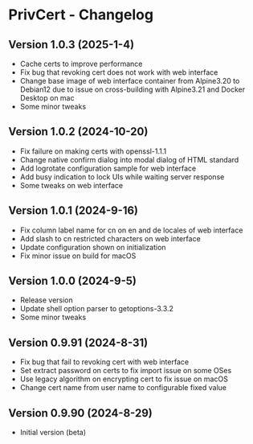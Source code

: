 # PrivCert - Changelog

## Version 1.0.3 (2025-1-4)

* Cache certs to improve performance
* Fix bug that revoking cert does not work with web interface
* Change base image of web interface container from Alpine3.20 to Debian12 due to issue on cross-building with Alpine3.21 and Docker Desktop on mac
* Some minor tweaks

## Version 1.0.2 (2024-10-20)

* Fix failure on making certs with openssl-1.1.1
* Change native confirm dialog into modal dialog of HTML standard
* Add logrotate configuration sample for web interface
* Add busy indication to lock UIs while waiting server response
* Some tweaks on web interface

## Version 1.0.1 (2024-9-16)

* Fix column label name for cn on en and de locales of web interface
* Add slash to cn restricted characters on web interface
* Update configuration shown on initialization
* Fix minor issue on build for macOS

## Version 1.0.0 (2024-9-5)

* Release version
* Update shell option parser to getoptions-3.3.2
* Some minor tweaks

## Version 0.9.91 (2024-8-31)

* Fix bug that fail to revoking cert with web interface
* Set extract password on certs to fix import issue on some OSes
* Use legacy algorithm on encrypting cert to fix issue on macOS
* Change cert name from user name to configurable fixed value

## Version 0.9.90 (2024-8-29)

* Initial version (beta)
